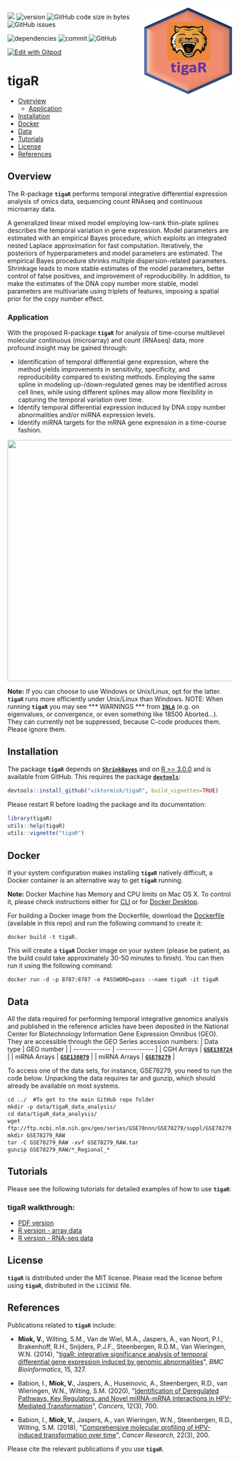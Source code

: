 <img src="https://github.com/viktormiok/viktormiok.me/blob/main/software/tigar.png" align="right" height="200" width="200">

![](https://img.shields.io/badge/language-R-orange.svg) ![version](https://img.shields.io/badge/GiHub_version-1.1.0-519dd9) ![GitHub code size in bytes](https://img.shields.io/github/languages/code-size/viktormiok/tigaR) ![GitHub issues](https://img.shields.io/github/issues/viktormiok/tigaR)

![dependencies](https://img.shields.io/badge/dependencies-up%20to%20date-orange)  	![commit](https://img.shields.io/github/last-commit/viktormiok/tigaR) ![GitHub](https://img.shields.io/github/license/viktormiok/tigaR)

[![Edit with Gitpod](https://gitpod.io/button/open-in-gitpod.svg)](https://gitpod.io/#https://github.com/viktormiok/tigaR) 



# tigaR

- [Overview](#overview)
  * [Application](#application)
- [Installation](#installation)
- [Docker](#docker)
- [Data](#data)
- [Tutorials](#tutorials)
- [License](#license)
- [References](#references)

## Overview

The R-package __`tigaR`__ performs temporal integrative differential expression analysis of omics data, sequencing count RNAseq and continuous microarray data.

A generalized linear mixed model employing low-rank thin-plate splines describes the temporal variation in gene expression. Model parameters are estimated with an empirical Bayes procedure, which exploits an integrated nested Laplace approximation for fast computation. Iteratively, the posteriors of hyperparameters and model parameters are estimated. The empirical Bayes procedure shrinks multiple dispersion-related parameters. Shrinkage leads to more stable estimates of the model parameters, better control of false positives, and improvement of reproducibility. In addition, to make the estimates of the DNA copy number more stable, model parameters are multivariate using triplets of features, imposing a spatial prior for the copy number effect.

### Application

With the proposed R-package __`tigaR`__ for analysis of time-course multilevel molecular continuous (microarray) and count (RNAseq) data, more profound insight may be gained through:
 - Identification of temporal differential gene expression, where the method yields improvements in sensitivity, specificity, and reproducibility compared to existing methods.
 Employing the same spline in modeling up-/down-regulated genes may be identified across cell lines, while using different splines may allow more flexibility in capturing the temporal variation over time.
 - Identify temporal differential expression induced by DNA copy number abnormalities and/or miRNA expression levels.
 - Identify miRNA targets for the mRNA gene expression in a time-course fashion.
 
<img src="https://user-images.githubusercontent.com/22052679/148564343-38e60761-cb5e-4e1d-966a-77e541a7d1e1.png" align="top" height="540" width="600">


**Note:** If you can choose to use Windows or Unix/Linux, opt for the latter. __`tigaR`__ runs more efficiently under Unix/Linux than Windows. NOTE:  When running __`tigaR`__ you may see *** WARNINGS ***  from [__`INLA`__](https://www.r-inla.org/) (e.g. on eigenvalues, or convergence, or even something like 18500 Aborted...). They can currently not be suppressed, because C-code produces them. Please ignore them. 

## Installation

The package __`tigaR`__ depends on [__`ShrinkBayes`__](https://github.com/markvdwiel/ShrinkBayes) and on [R >= 3.0.0](https://cran.r-project.org/) and is available from GitHub. This requires the package [__`devtools`__](https://cran.r-project.org/web/packages/devtools/index.html):

``` r
devtools::install_github("viktormiok/tigaR", build_vignettes=TRUE)
```

Please restart R before loading the package and its documentation:

``` r
library(tigaR)
utils::help(tigaR)
utils::vignette("tigaR")
```

## Docker

If your system configuration makes installing __`tigaR`__ natively difficult, a Docker container is an alternative way to get __`tigaR`__ running.

**Note:** Docker Machine has Memory and CPU limits on Mac OS X. To control it, please check instructions either for [CLI](https://stackoverflow.com/questions/32834082/how-to-increase-docker-machine-memory-mac/32834453#32834453) or for [Docker Desktop](https://docs.docker.com/docker-for-mac/#advanced).

For building a Docker image from the Dockerfile, download the [Dockerfile](https://github.com/viktormiok/tigaR/blob/main/Dockerf) (available in this repo) and run the following command to create it:
```
docker build -t tigaR.
```
This will create a __`tigaR`__ Docker image on your system (please be patient, as the build could take approximately 30-50 minutes to finish).
You can then run it using the following command:
```
docker run -d -p 8787:8787 -e PASSWORD=pass --name tigaR -it tigaR
```

## Data
All the data required for performing temporal integrative genomics analysis and published in the reference articles have been deposited in the National Center for Biotechnology Information Gene Expression Omnibus (GEO). They are accessible through the GEO Series accession numbers:
| Data type     | GEO number |
| ------------- | ------------- |
| CGH Arrays  | [__`GSE138724`__](https://www.ncbi.nlm.nih.gov/geo/query/acc.cgi?acc=GSM4117045)  |
| mRNA Arrays  | [__`GSE138079`__](https://www.ncbi.nlm.nih.gov/geo/query/acc.cgi?acc=GSE138079)  |
| miRNA Arrays  | [__`GSE78279`__](https://www.ncbi.nlm.nih.gov/geo/query/acc.cgi?acc=GSE78279)  |

To access one of the data sets, for instance, GSE78279, you need to run the code below. Unpacking the data requires tar and gunzip, which should already be available on most systems.

```
cd ../  #To get to the main GitHub repo folder
mkdir -p data/tigaR_data_analysis/
cd data/tigaR_data_analysis/
wget ftp://ftp.ncbi.nlm.nih.gov/geo/series/GSE78nnn/GSE78279/suppl/GSE78279_RAW.tar
mkdir GSE78279_RAW
tar -C GSE78279_RAW -xvf GSE78279_RAW.tar
gunzip GSE78279_RAW/*_Regional_*
```

## Tutorials

Please see the following tutorials for detailed examples of how to use __`tigaR`__: 

### tigaR walkthrough:
* [PDF version](https://github.com/viktormiok/tigaR/blob/main/vignettes/tigaR%20vignette/tigaRvignette.pdf)
* [R version - array data](https://github.com/viktormiok/tigaR/blob/main/vignettes/tigaRarray_analysis.R)
* [R version - RNA-seq data](https://github.com/viktormiok/tigaR/blob/main/vignettes/tigaRseq_analysis.R)


## License

__`tigaR`__ is distributed under the MIT license. Please read the license before using __`tigaR`__, distributed in the `LICENSE` file.

## References

Publications related to __`tigaR`__ include:

- **Miok, V.**, Wilting, S.M., Van de Wiel, M.A., Jaspers, A., van Noort, P.I., Brakenhoff, R.H., Snijders, P.J.F., Steenbergen, R.D.M., Van Wieringen, W.N. (2014), "[tigaR: integrative significance analysis of temporal differential gene expression induced by genomic abnormalities](https://doi.org/10.1186/1471-2105-15-327)", *BMC Bioinformatics*, 15, 327.

- Babion, I., **Miok, V.**, Jaspers, A., Huseinovic, A., Steenbergen, R.D., van Wieringen, W.N., Wilting, S.M. (2020), "[Identification of Deregulated Pathways, Key Regulators, and Novel miRNA-mRNA Interactions in HPV-Mediated Transformation](https://doi.org/10.3390/cancers12030700)", *Cancers*, 12(3), 700.

- Babion, I., **Miok, V.**, Jaspers, A., van Wieringen, W.N., Steenbergen, R.D., Wilting, S.M. (2018), "[Comprehensive molecular profiling of HPV-induced transformation over time](https://cancerres.aacrjournals.org/content/78/13_Supplement/5059.short)", *Cancer Research*, 22(3), 200. 


Please cite the relevant publications if you use __`tigaR`__.

